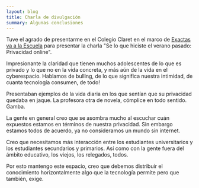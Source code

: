 ```yaml
---
layout: blog
title: Charla de divulgación
summary: Algunas conclusiones
---
```


Tuve el agrado de presentarme en el Colegio Claret en el marco de [Exactas va a la Escuela](http://exactas.uba.ar/extension/display.php?estructura=4&desarrollo=0&id_caja=148&nivel_caja=2) para presentar la charla "Se lo que hiciste el verano pasado: Privacidad online".

Impresionante la claridad que tienen muchos adolescentes de lo que es privado y lo que no en la vida concreta, y más aún de la vida en el cyberespacio. Hablamos de bulling, de lo que significa nuestra intimidad, de cuanta tecnología consumen, de todo!

Presentaban ejemplos de la vida diaria en los que sentían que su privacidad quedaba en jaque. La profesora otra de novela, cómplice en todo sentido. Gamba.

La gente en general creo que se asombra mucho al escuchar cuán expuestos estamos en términos de nuestra privacidad. Sin embargo estamos todos de acuerdo, ya no consideramos un mundo sin internet.

Creo que necesitamos más interacción entre los estudiantes universitarios y los estudiantes secundarios y primarios. Así como con la gente fuera del ámbito educativo, los viejos, los relegados, todos.

Por esto mantengo este espacio, creo que debemos distribuir el conocimiento horizontalmente algo que la tecnología permite pero que también, exige.


